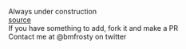 Always under construction  
[source](https://github.com/bmfrosty/ccc-sfbay)  
If you have something to add, fork it and make a PR  
Contact me at @bmfrosty on twitter  
